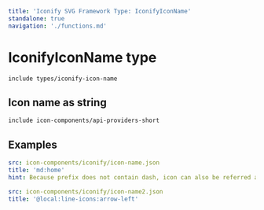 ```yaml
title: 'Iconify SVG Framework Type: IconifyIconName'
standalone: true
navigation: './functions.md'
```

# IconifyIconName type

`include types/iconify-icon-name`

## Icon name as string

`include icon-components/api-providers-short`

## Examples

```yaml
src: icon-components/iconify/icon-name.json
title: 'md:home'
hint: Because prefix does not contain dash, icon can also be referred as 'md-home'
```

```yaml
src: icon-components/iconify/icon-name2.json
title: '@local:line-icons:arrow-left'
```

